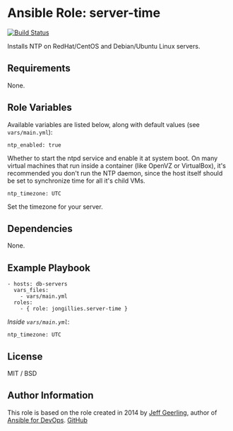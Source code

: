 # Ansible Role: server-time

[![Build Status](https://travis-ci.org/jongillies/ansible-role-server-time.svg?branch=master)](https://travis-ci.org/jongillies/ansible-role-server-time)

Installs NTP on RedHat/CentOS and Debian/Ubuntu Linux servers.

## Requirements

None.

## Role Variables

Available variables are listed below, along with default values (see `vars/main.yml`):

    ntp_enabled: true

Whether to start the ntpd service and enable it at system boot. On many virtual machines that run inside a container (like OpenVZ or VirtualBox), it's recommended you don't run the NTP daemon, since the host itself should be set to synchronize time for all it's child VMs.

    ntp_timezone: UTC

Set the timezone for your server.


## Dependencies

None.

## Example Playbook

    - hosts: db-servers
      vars_files:
        - vars/main.yml
      roles:
        - { role: jongillies.server-time }

*Inside `vars/main.yml`*:

    ntp_timezone: UTC

## License

MIT / BSD

## Author Information

This role is based on the role created in 2014 by [Jeff Geerling](http://jeffgeerling.com/), author of [Ansible for DevOps](http://ansiblefordevops.com/). [GitHub](https://github.com/geerlingguy/ansible-role-ntp)
